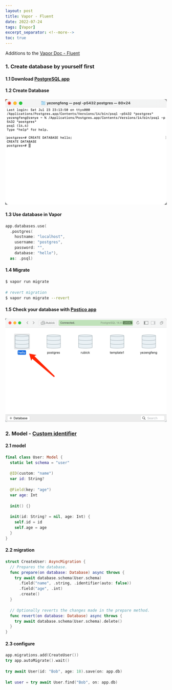 ```yaml
---
layout: post
title: Vapor - Fluent
date: 2022-07-24
tags: [Vapor]
excerpt_separator: <!--more-->
toc: true
---
```


Additions to the  [Vapor Doc - Fluent](https://docs.vapor.codes/fluent/overview/) 

<!--more-->

### 1. Create database by yourself first

#### 1.1 Download [PostgreSQL app](https://postgresapp.com/)

#### 1.2 Create Database

![1](../images/2022-07-24-Vapor-Fluent/1.png)



#### 1.3 Use database in Vapor

```swift
app.databases.use(
  .postgres(
    hostname: "localhost",
    username: "postgres",
    password: "",
    database: "hello"),
  as: .psql)
```

#### 1.4 Migrate

```bash
$ vapor run migrate

# revert migration
$ vapor run migrate --revert
```

#### 1.5 Check your database with [Postico app](https://eggerapps.at/postico/)

![1](../images/2022-07-24-Vapor-Fluent/2.png)



### 2. Model - [Custom identifier](https://docs.vapor.codes/fluent/model/#custom-identifier)

#### 2.1 model

```swift
final class User: Model {
  static let schema = "user"

  @ID(custom: "name")
  var id: String?
  
  @Field(key: "age")
  var age: Int
  
  init() {}

  init(id: String? = nil, age: Int) {
    self.id = id
    self.age = age
  }
}
```

#### 2.2 migration

```swift
struct CreateUser: AsyncMigration {
  // Prepares the database.
  func prepare(on database: Database) async throws {
    try await database.schema(User.schema)
      .field("name", .string, .identifier(auto: false))
      .field("age", .int)
      .create()
  }

  // Optionally reverts the changes made in the prepare method.
  func revert(on database: Database) async throws {
    try await database.schema(User.schema).delete()
  }
}
```

#### 2.3 configure

```swift
app.migrations.add(CreateUser())
try app.autoMigrate().wait()

try await User(id: "Bob", age: 18).save(on: app.db)

let user = try await User.find("Bob", on: app.db)
```


